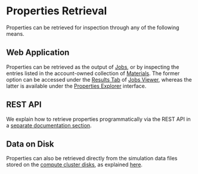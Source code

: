 # Properties Retrieval

Properties can be retrieved for inspection through any of the following means.

## Web Application

Properties can be retrieved as the output of [Jobs](../../jobs/overview.md), or by inspecting the entries listed in the account-owned collection of [Materials](../../materials/overview.md). The former option can be accessed under the [Results Tab](../../jobs/ui/results-tab.md) of [Jobs Viewer](../../jobs/ui/viewer.md), whereas the latter is available under the [Properties Explorer](../ui/explorer.md) interface. 

## REST API

We explain how to retrieve properties programmatically via the REST API in a [separate documentation section](../../rest-api/overview.md). 

## Data on Disk 

Properties can also be retrieved directly from the simulation data files stored on the [compute cluster disks](../../infrastructure/clusters/overview.md), as explained [here](../../data-on-disk/overview.md).
